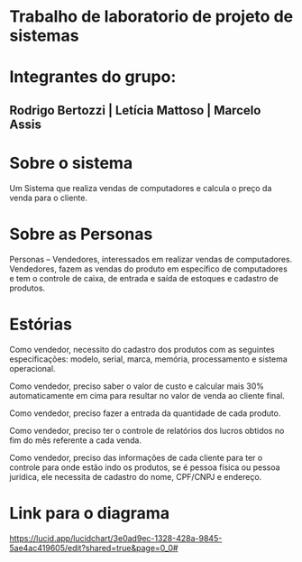 # Trabalho de laboratorio de projeto de sistemas
# Integrantes do grupo:
## Rodrigo Bertozzi | Letícia Mattoso | Marcelo Assis
# Sobre o sistema
Um Sistema que realiza vendas de computadores e calcula o preço da venda para o cliente.

# Sobre as Personas
 Personas – Vendedores, interessados em realizar vendas de computadores.
 Vendedores, fazem as vendas do produto em específico de computadores e tem o
 controle de caixa, de entrada e saída de estoques e cadastro de produtos.

# Estórias

 Como vendedor, necessito do cadastro dos produtos com as seguintes especificações: modelo,
 serial, marca, memória, processamento e sistema operacional.
 
 Como vendedor, preciso saber o valor de custo e calcular mais 30% automaticamente em cima para
 resultar no valor de venda ao cliente final.
 
 Como vendedor, preciso fazer a entrada da quantidade de cada produto.
 
 Como vendedor, preciso ter o controle de relatórios dos lucros obtidos no fim do mês referente a
 cada venda.
 
 Como vendedor, preciso das informações de cada cliente para ter o controle para onde estão indo os produtos, se é pessoa física ou pessoa jurídica, ele necessita  de cadastro do nome, CPF/CNPJ e endereço.

# Link para o diagrama
https://lucid.app/lucidchart/3e0ad9ec-1328-428a-9845-5ae4ac419605/edit?shared=true&page=0_0#
